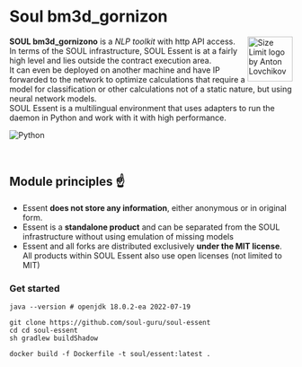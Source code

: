 # Soul bm3d_gornizon

<img src="https://i.ibb.co/gPqCvrh/Background.png" align="right"
alt="Size Limit logo by Anton Lovchikov" width="80" height="80">

**SOUL bm3d_gornizono** is a _NLP toolkit_ with http API access.</br>
In terms of the SOUL infrastructure, SOUL Essent is at a fairly high level and lies outside the contract execution area.</br>
It can even be deployed on another machine and have IP forwarded to the network to optimize calculations that require a model for classification or
other calculations not of a static nature, but using neural network models.</br>
SOUL Essent is a multilingual environment that uses adapters to run the daemon in Python and work with it with high performance.</br>

![Python](https://img.shields.io/badge/python-3670A0?style=for-the-badge&logo=python&logoColor=ffdd54)

<br/>

## Module principles ☝️
- Essent **does not store any information**, either anonymous or in original form.
- Essent is a **standalone product** and can be separated from the SOUL infrastructure without using emulation of missing models
- Essent and all forks are distributed exclusively **under the MIT license**. All products within SOUL Essent also use open licenses (not limited to MIT)


### Get started
```shell
java --version # openjdk 18.0.2-ea 2022-07-19
```

```shell
git clone https://github.com/soul-guru/soul-essent
cd cd soul-essent
sh gradlew buildShadow

docker build -f Dockerfile -t soul/essent:latest .
```